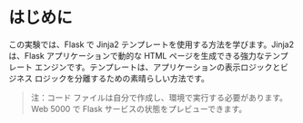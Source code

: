 # はじめに

この実験では、Flask で Jinja2 テンプレートを使用する方法を学びます。Jinja2 は、Flask アプリケーションで動的な HTML ページを生成できる強力なテンプレート エンジンです。テンプレートは、アプリケーションの表示ロジックとビジネス ロジックを分離するための素晴らしい方法です。

> 注：コード ファイルは自分で作成し、環境で実行する必要があります。Web 5000 で Flask サービスの状態をプレビューできます。
